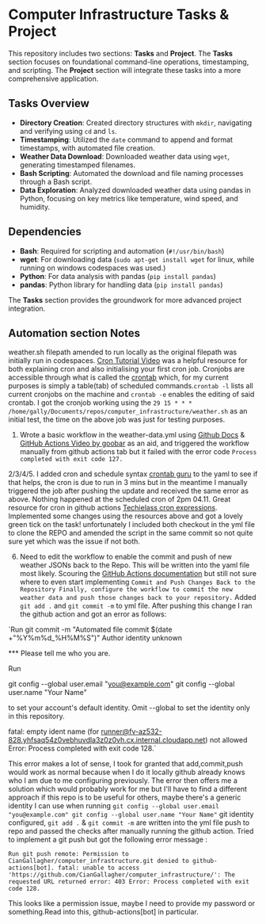 # Computer Infrastructure Tasks & Project

This repository includes two sections: **Tasks** and **Project**. The **Tasks** section focuses on foundational command-line operations, timestamping, and scripting. The **Project** section will integrate these tasks into a more comprehensive application.

## Tasks Overview

- **Directory Creation**: Created directory structures with `mkdir`, navigating and verifying using `cd` and `ls`.
- **Timestamping**: Utilized the `date` command to append and format timestamps, with automated file creation.
- **Weather Data Download**: Downloaded weather data using `wget`, generating timestamped filenames.
- **Bash Scripting**: Automated the download and file naming processes through a Bash script.
- **Data Exploration**: Analyzed downloaded weather data using pandas in Python, focusing on key metrics like temperature, wind speed, and humidity.

## Dependencies
- **Bash**: Required for scripting and automation (`#!/usr/bin/bash`)
- **wget**: For downloading data (`sudo apt-get install wget` for linux, while running on windows codespaces was used.)
- **Python**: For data analysis with pandas (`pip install pandas`)
- **pandas**: Python library for handling data (`pip install pandas`) 

The **Tasks** section provides the groundwork for more advanced project integration.

## Automation section Notes

weather.sh filepath amended to run locally as the original filepath was initially run in codespaces. [Cron Tutorial Video](https://www.youtube.com/watch?v=v952m13p-b4&t=51s) was a helpful resource for both explaining cron and also initialising your first cron job. Cronjobs are accessible through what is called the [crontab](https://www.techtarget.com/searchdatacenter/definition/crontab) which, for my current purposes is simply a table(tab) of scheduled commands.`crontab -l` lists all current cronjobs on the machine and `crontab -e` enables the editing of said crontab. I got the cronjob working using the `29 15 * * * /home/gally/Documents/repos/computer_infrastructure/weather.sh` as an initial test, the time on the above job was just for testing purposes. 

1. Wrote a basic workflow in the weather-data.yml using [Github Docs](https://docs.github.com/en/actions/writing-workflows/choosing-when-your-workflow-runs/events-that-trigger-workflows#workflow_dispatch) & [GitHub Actions Video by goobar](https://www.youtube.com/watch?v=Sb_zLeHEVqQ&t=115s) as an aid, and triggered the workflow manually from github actions tab but it failed with the error code `Process completed with exit code 127.`

2/3/4/5. I added cron and schedule syntax [crontab guru](https://crontab.guru/) to the yaml to see if that helps, the cron is due to run in 3 mins but in the meantime I manually triggered the job after pushing the update and received the same error as above. Nothing happened at the scheduled cron of 2pm 04.11. Great resource for cron in github actions [Techielass cron expressions](https://youtu.be/kh7piyS2XeE?t=186). 
Implemented some changes using the resources above and got a lovely green tick on the task! unfortunately I included both checkout in the yml file to clone the REPO and amended the script in the same commit so not quite sure yet which was the issue if not both.

6. Need to edit the workflow to enable the commit and push of new weather JSONs back to the Repo. This will be written into the yaml file most likely. Scouring the [GitHub Actions documentation](https://docs.github.com/en/actions) but still not sure where to even start implementing `Commit and Push Changes Back to the Repository Finally, configure the workflow to commit the new weather data and push those changes back to your repository.`
Added `git add .` and `git commit -m` to yml file. After pushing this change I ran the github action and got an error as follows:

`Run git commit -m "Automated file commit $(date +"%Y%m%d_%H%M%S")"
Author identity unknown

*** Please tell me who you are.

Run

  git config --global user.email "you@example.com"
  git config --global user.name "Your Name"

to set your account's default identity.
Omit --global to set the identity only in this repository.

fatal: empty ident name (for <runner@fv-az532-828.yhfsaq54z0vebhuvdla3z0z0vh.cx.internal.cloudapp.net>) not allowed
Error: Process completed with exit code 128.`

This error makes a lot of sense, I took for granted that add,commit,push would work as normal because when I do it locally github already knows who I am due to me configuring previously. The error then offers me a solution which would probably work for me but I'll have to find a different approach if this repo is to be useful for others, maybe there's a generic identity I can use when running 
`git config --global user.email "you@example.com"
git config --global user.name "Your Name"`
git identity configured, `git add .` & `git commit -m` are written into the yml file push to repo and passed the checks after manually running the github action. Tried to implement a git push but got the following error message :

`Run git push
remote: Permission to CianGallagher/computer_infrastructure.git denied to github-actions[bot].
fatal: unable to access 'https://github.com/CianGallagher/computer_infrastructure/': The requested URL returned error: 403
Error: Process completed with exit code 128.`

This looks like a permission issue, maybe I need to provide my password or something.Read into this, github-actions[bot] in particular.
